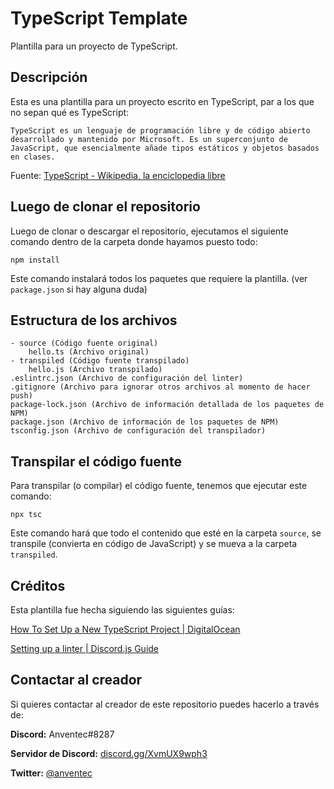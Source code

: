 # TypeScript Template

Plantilla para un proyecto de TypeScript.

## Descripción

Esta es una plantilla para un proyecto escrito en TypeScript, par a los que no sepan qué es TypeScript:

```
TypeScript es un lenguaje de programación libre y de código abierto desarrollado y mantenido por Microsoft. Es un superconjunto de JavaScript, que esencialmente añade tipos estáticos y objetos basados en clases.
```

Fuente: [TypeScript - Wikipedia, la enciclopedia libre](https://es.wikipedia.org/wiki/TypeScript)

## Luego de clonar el repositorio

Luego de clonar o descargar el repositorio, ejecutamos el siguiente comando dentro de la carpeta donde hayamos puesto todo:

```
npm install
```

Este comando instalará todos los paquetes que requiere la plantilla. (ver `package.json` si hay alguna duda)

## Estructura de los archivos

```
- source (Código fuente original)
	hello.ts (Archivo original)
- transpiled (Código fuente transpilado)
	hello.js (Archivo transpilado)
.eslintrc.json (Archivo de configuración del linter)
.gitignore (Archivo para ignorar otros archivos al momento de hacer push)
package-lock.json (Archivo de información detallada de los paquetes de NPM)
package.json (Archivo de información de los paquetes de NPM)
tsconfig.json (Archivo de configuración del transpilador)
```

## Transpilar el código fuente

Para transpilar (o compilar) el código fuente, tenemos que ejecutar este comando:

```
npx tsc
```

Este comando hará que todo el contenido que esté en la carpeta `source`, se transpile (convierta en código de JavaScript) y se mueva a la carpeta `transpiled`.

## Créditos

Esta plantilla fue hecha siguiendo las siguientes guías:

[How To Set Up a New TypeScript Project | DigitalOcean](https://www.digitalocean.com/community/tutorials/typescript-new-project)

[Setting up a linter | Discord.js Guide](https://discordjs.guide/preparations/setting-up-a-linter.html)

## Contactar al creador

Si quieres contactar al creador de este repositorio puedes hacerlo a través de:

**Discord:** Anventec#8287

**Servidor de Discord:** [discord.gg/XvmUX9wph3](https://discord.gg/XvmUX9wph3)

**Twitter:** [@anventec](https://twitter.com/anventec)